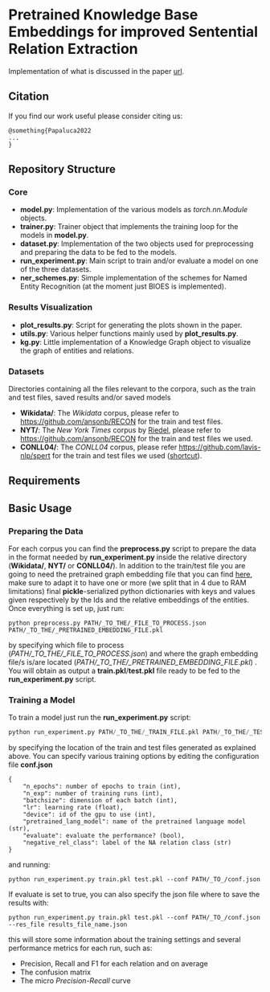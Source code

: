 # Pretrained Knowledge Base Embeddings for improved Sentential Relation Extraction

Implementation of what is discussed in the paper [url](url).

## Citation

If you find our work useful please consider citing us:

```
@something{Papaluca2022
...
}
```

## Repository Structure
### Core
- **model.py**: Implementation of the various models as *torch.nn.Module* objects.
- **trainer.py**: Trainer object that implements the training loop for the models in **model.py**.
- **dataset.py**: Implementation of the two objects used for preprocessing and preparing the data to be fed to the models.
- **run_experiment.py**: Main script to train and/or evaluate a model on one of the three datasets.
- **ner_schemes.py**: Simple implementation of the schemes for Named Entity Recognition (at the moment just BIOES is implemented).
### Results Visualization
- **plot_results.py**: Script for generating the plots shown in the paper.
- **utils.py**: Various helper functions mainly used by **plot_results.py**.
- **kg.py**: Little implementation of a Knowledge Graph object to visualize the graph of entities and relations.
### Datasets
Directories containing all the files relevant to the corpora, such as the train and test files, saved results and/or saved models

- **Wikidata/**: The *Wikidata* corpus, please refer to https://github.com/ansonb/RECON for the train and test files.
- **NYT/**: The *New York Times* corpus by [Riedel](https://www.researchgate.net/publication/220698997_Modeling_Relations_and_Their_Mentions_without_Labeled_Text), please refer to https://github.com/ansonb/RECON for the train and test files we used.
- **CONLL04/**: The *CONLL04* corpus, please refer https://github.com/lavis-nlp/spert for the train and test files we used ([shortcut](http://lavis.cs.hs-rm.de/storage/spert/public/datasets/conll04/)).

## Requirements

## Basic Usage

### Preparing the Data
For each corpus you can find the **preprocess.py** script to prepare the data in the format needed by **run_experiment.py** inside the relative directory (**Wikidata/**, **NYT/** or **CONLL04/**). In addition to the train/test file you are going to need the pretrained graph embedding file that you can find [here](https://torchbiggraph.readthedocs.io/en/latest/pretrained_embeddings.html), make sure to adapt it to have one or more (we split that in 4 due to RAM limitations) final **pickle**-serialized python dictionaries with keys and values given respectively by the Ids and the relative embeddings of the entities.
Once everything is set up, just run:
```
python preprocess.py PATH/_TO_THE/_FILE_TO_PROCESS.json PATH/_TO_THE/_PRETRAINED_EMBEDDING_FILE.pkl
```
by specifying which file to process (*PATH/_TO_THE/_FILE_TO_PROCESS.json*) and where the graph embedding file/s is/are located (*PATH/_TO_THE/_PRETRAINED_EMBEDDING_FILE.pkl*) .
You will obtain as output a **train.pkl**/**test.pkl** file ready to be fed to the **run_experiment.py** script.

### Training a Model

To train a model just run the **run_experiment.py** script:
```python
python run_experiment.py PATH/_TO_THE/_TRAIN_FILE.pkl PATH/_TO_THE/_TEST_FILE.pkl  
```
by specifying the location of the train and test files generated as explained above. 
You can specify various training options by editing the configuration file **conf.json**
```
{
    "n_epochs":	number of epochs to train (int),
    "n_exp": number of training runs (int),
    "batchsize": dimension of each batch (int),
    "lr": learning rate (float),
    "device": id of the gpu to use (int),
    "pretrained_lang_model": name of the pretrained language model (str),
    "evaluate": evaluate the performance? (bool),
    "negative_rel_class": label of the NA relation class (str)
}
```
 and running:
```
python run_experiment.py train.pkl test.pkl --conf PATH/_TO_/conf.json
```
If evaluate is set to true, you can also specify the json file where to save the results with:
```
python run_experiment.py train.pkl test.pkl --conf PATH/_TO_/conf.json --res_file results_file_name.json
```
this will store some information about the training settings and several performance metrics for each run, such as:
- Precision, Recall and F1 for each relation and on average
- The confusion matrix
- The micro *Precision-Recall* curve

